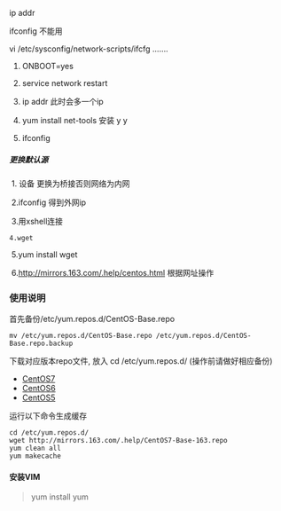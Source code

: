 ip addr  

ifconfig 不能用

vi /etc/sysconfig/network-scripts/ifcfg .......



1. ONBOOT=yes

2. service network restart

3. ip addr  此时会多一个ip

4. yum install net-tools   安装 y y

5. ifconfig

   

##### 更换默认源

​	1. 设备 更换为桥接否则网络为内网

​      	2.ifconfig 得到外网ip 

​       3.用xshell连接

   	4.wget

​	5.yum install wget

​	6.http://mirrors.163.com/.help/centos.html 根据网址操作

### 使用说明

首先备份/etc/yum.repos.d/CentOS-Base.repo

```
mv /etc/yum.repos.d/CentOS-Base.repo /etc/yum.repos.d/CentOS-Base.repo.backup
```

下载对应版本repo文件, 放入 cd /etc/yum.repos.d/ (操作前请做好相应备份)

- [CentOS7](http://mirrors.163.com/.help/CentOS7-Base-163.repo)
- [CentOS6](http://mirrors.163.com/.help/CentOS6-Base-163.repo)
- [CentOS5](http://mirrors.163.com/.help/CentOS5-Base-163.repo)

运行以下命令生成缓存

```
cd /etc/yum.repos.d/
wget http://mirrors.163.com/.help/CentOS7-Base-163.repo
yum clean all
yum makecache
```

#### 安装VIM

> yum install yum 	



